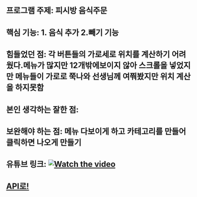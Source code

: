 ## 프로그램 주제: 피시방 음식주문 
## 핵심 기능: 1. 음식 추가 2.빼기 기능 
## 힘들었던 점: 각 버튼들의 가로세로 위치를 계산하기 어려웠다.메뉴가 많지만 12개밖에보이지 않아 스크롤을 넣었지만 메뉴들이 가로로 쭉나와 선생님께 여쭤봤지만 위치 계산을 하지못함 
## 본인 생각하는 잘한 점:
## 보완해야 하는 점: 메뉴 다보이게 하고 카테고리를 만들어 클릭하면 나오게 만들기 

## 유튜브 링크: [![Watch the video](https://img.youtube.com/vi/hvoxAaqEclg/hqdefault.jpg)](https://youtu.be/hvoxAaqEclg)

## [API로!](https://minjoongoo.github.io/repoPC/projPC/doc/index.html)

